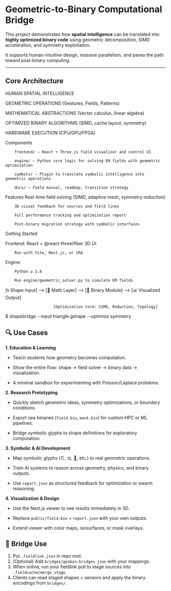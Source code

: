 # Geometric-to-Binary Computational Bridge

This project demonstrates how **spatial intelligence** can be translated into **highly optimized binary code** using geometric decomposition, SIMD acceleration, and symmetry exploitation. 

It supports human-intuitive design, massive parallelism, and paves the path toward post-binary computing.

---


##  Core Architecture

HUMAN SPATIAL INTELLIGENCE

        
GEOMETRIC OPERATIONS (Gestures, Fields, Patterns)

        
MATHEMATICAL ABSTRACTIONS (Vector calculus, linear algebra)

        
OPTIMIZED BINARY ALGORITHMS (SIMD, cache layout, symmetry)

        
HARDWARE EXECUTION (CPU/GPU/FPGA)


Components

		frontend/ — React + Three.js field visualizer and control UI
 
		engine/ — Python core logic for solving EM fields with geometric optimization
 
	    symbols/ — Plugin to translate symbolic intelligence into geometric operations
 
		docs/ — Field manual, roadmap, transition strategy


 

 Features
		Real-time field solving (SIMD, adaptive mesh, symmetry reduction)
 
		3D visual feedback for sources and field lines
 
		Full performance tracking and optimization report
 
		Post-binary migration strategy with symbolic interfaces
 



 Getting Started

Frontend:
		React + @react-three/fiber 3D UI
 
		Run with Vite, Next.js, or CRA

Engine:

		Python ≥ 3.8
 
		Run engine/geometric_solver.py to simulate EM fields
 

[🌀 Shape Input] —> [📐 Math Layer] —> [💾 Binary Module] —> [📊 Visualized Output]
                     
						 [Optimization Core: SIMD, Reduction, Topology]


$ shapebridge --input triangle.gshape --optimize symmetry


## 🔍 Use Cases

**1. Education & Learning**  

- Teach students how geometry becomes computation.
  
- Show the entire flow: shape → field solver → binary data → visualization.
   
- A minimal sandbox for experimenting with Poisson/Laplace problems.

**2. Research Prototyping**  

- Quickly sketch geometric ideas, symmetry optimizations, or boundary conditions.
  
- Export raw binaries (`field.bin`, `mask.bin`) for custom HPC or ML pipelines.
  
- Bridge symbolic glyphs to shape definitions for exploratory computation.
  

**3. Symbolic & AI Development**  
- Map symbolic glyphs (↻, ⚖, 🧭, etc.) to real geometric operations.
   
- Train AI systems to reason across geometry, physics, and binary outputs.
  
- Use `report.json` as structured feedback for optimization or swarm reasoning.
  

**4. Visualization & Design**  

- Use the Next.js viewer to see results immediately in 3D.
  
- Replace `public/field.bin` + `report.json` with your own outputs.
  
- Extend viewer with color maps, isosurfaces, or mask overlays.


## 🧭 Bridge Use
1) Put `.fieldlink.json` in repo root.
2) (Optional) Add `bridges/geobin-bridges.json` with your mappings.
3) When online, run your fieldlink pull to stage sources into `.fieldcache/merge_stage`.
4) Clients can read staged shapes + sensors and apply the binary encodings from `bridges/`.
